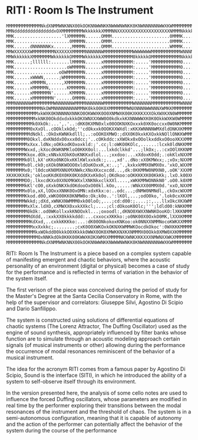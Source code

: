 # RITI : Room Is The Instrument

```
MMMMMMMMMMMMMNkdXNMMWNKNNX00kOOKNNWWNKKNWWWNWNKK0KNWNNNNNNWWXKWMMMMMMMMMMMMM
MMNdddddddddddddddxOXMMMMMMMMWkkkkkkXMMMNNXXXXXXXXXXXXXXXXXXXXNMMMNkkkkkkNMM
MMK..................'lXMMMMMN......OMMM......................0MMMK......KMM
MMK.....................0MMMMN......OMMM......................0MMMK......KMM
MMK......dNNNNNNKx......,MMMMN......OMMM......................WMMMK......KMM
MMWXXXXXXWMMMMMMMMNXXXXXXMMMMMNNNNNNWMMMMMMMMMMMWWWWWWWMMMMMMMMMMMWNNNNNNWMM
MMWkkkkkkXMMMMMMMWkkkkkkOMMMMWkkkkkkXMMMMMMMMMMM0kkkkkOMMMMMMMMMMMNkkkkkkNMM
MMK......;llllll:.......lMMMMN......xMMMMMMMMMMM:.....'MMMMMMMMMMM0......0MM
MMK....................oWMMMMN......xMMMMMMMMMMM:.....'MMMMMMMMMMM0......0MM
MMK.................oOWMMMMMMN......xMMMMMMMMMMM:.....'MMMMMMMMMMM0......0MM
MMK......xWWWN,.....;WMMMMMMMN......xMMMMMMMMMMM:.....'MMMMMMMMMMM0......0MM
MMK......xMMMMN,.....,XMMMMMMN......xMMMMMMMMMMM:.....'MMMMMMMMMMM0......0MM
MMK......xMMMMMN,......KMMMMMN......xMMMMMMMMMMM:.....'MMMMMMMMMMM0......0MM
MMK......xMMMMMMN'......KMMMMN......xMMMMMMMMMMM:.....'MMMMMMMMMMM0......0MM
MMK......xMMMMMMMN'......OMMMN......xMMMMMMMMMMM:.....'MMMMMMMMMMM0......0MM
MMMNNNNNNWMMMMMMMMWNNNNNNWMMMMNNNNNNWMMMMMMMMMMMWNNNNNNMMMMMMMMMMMWNNNNNNWMM
MMMMMMMMMMMMMNkOWMNNNNNNNNNMMNK0kk00K0XMMMMMMMWNXNNNNWWNNNXWMKKMMMMMMMMMMMMM
MMMMMMMMMMMMxkWXK0KNNNNNXNNKO0OKWWXK0O0XNMWXK00KXKKKXXXOkXWXKXN0WMMMMMMMMMMM
MMMMMMMMMMMxkNK00OkddxdxkkkOKXWNXXXWW0O0kdkxkKXNNWWWXK0K0OkkWXKW0WMMMMMMMMMM
MMMMMMMMMMk0XkOk:...',.'..:dKK0KXMN0xlx00OOKNXKOxxxk0XK0occxx0W0NKMMMMMMMMMM
MMMMMMMMM0xXxOl..cOOklxkOd;''cdOkxxk0OOKXXWXdl:xKKXWNNNNWMXdldONKXKMMMMMMMMM
MMMMMMMMMdNdkl.:OkOxKWNKkdlll;..:oOOKOXMWO:;dXX0K0kxkKXOxkkNOllONKKWMMMMMMMM
MMMMMMMM0Okxl.dxKNddxO0xxx0dcc;'..cOKkddc:xXWOkx0xOOolkxddkxO0ooXKXXMMMMMMMM
MMMMMMMMxXxx.ldNx;oOKkodKOxoxkld:;'.cc;l:oWKO0KOlc,......:lcxk0ldNKKMMMMMMMM
MMMMMMMWxxd,;kXocdKWKNMKloO0KKK0ol:...lxkdclkkd'...;lkOx;..:cxOOlXKKNMMMMMMM
MMMMMMMKkox.dOk;xNNxkXOkKOoKNKKxdlol...;xxdoo:...xXdoxK0dd;.:okKlxNXXMMMMMMM
MMMMMMMk0ll,kX'oKKo0NKOkxKKlKWlxxkdk:;...,xd'..dNo:xX0KMWxx;.;xOx;NXXMMMMMMM
MMMMMMMx0l.ck0;oXOk0NKWOOO0xldOoKOxxK,x:..;'.,kxkxkMMX0WMX0x.'xkO,WXXMMMMMMM
MMMMMMMx0;'l0dcoKN0MXNNXMXNWkcXNoXKxcxcdd...,dk:0KKMMW0NMXN0,.oOK'XXXMMMMMMM
XKXKXKXdk;'oklooKKdK0X0KK0KXddKXxKk0ol;OKdkoo:oOKKKKXK00KkKk;.lxO.k00XKXXKXK
MMMMMMMOO;.lkxcdKXx0XXNXMKWXxlXNKNkxclkXXl....,xWKKMMWONNkN0'.oO0.k0XMMMMMMM
MMMMMMMkKl'cO0,oXxkONKXkdOKdooOxO00kl.kOo,.....:WNkXX00MMX0d.'xxO,NXXMMMMMMM
MMMMMMMx0lo,xX,lOOxxXNNK0OxOMN:xdxKkx:o:..odc...;dNMW0NMNdl,.ckOxcWXXMMMMMMM
MMMMMMMKkod.d0O,xWKO00KK0KNMW0o:Ok;k0o..':lKOl,...;odO0ko,'.lok0cxXKXMMMMMMM
MMMMMMMWkkd;;dXd,xWNKXNWMMM0xk00loO;,...;cd:d00:;....;:,...llxOkcXKXWMMMMMMM
MMMMMMMMxXlx.ldXO,cXMWXX0xxkXXkcl;....;cl:dOkooK0Olc;''';ldld00:kNKKMMMMMMMM
MMMMMMMM0kOk:.od0WKollxxkKNOOxkl...;oxoodl:,dKNO0XWXXNWNKOooKO:lXKKNMMMMMMMM
MMMMMMMMMdXdd,.:xxkXX0kkkkddd:...cxxocxXKKko:;o0NK00X0OxkO0MK,lXXXKMMMMMMMMM
MMMMMMMMMKdXxd,..cxkkKKKko:...:dK00ONkokoxKNKoo:ok0NNXXNMMNocoKWKXXMMMMMMMMM
MMMMMMMMMMxxXxkkc;........;cxK0O0XWKOxkOKNXKWMMWKOocdkOkoc':0WXKKKMMMMMMMMMM
MMMMMMMMMMMkxWOkdd00kkkO0XKkkk0WWX0OK0XMWKKNXKXNMMMX00Okk0XMW0XXKMMMMMMMMMMM
MMMMMMMMMMMMOxNNKkdOk0KKK00KWWXKOKXWMXXMMMMNKXWNKXKKXXXNMWNXXWKXMMMMMMMMMMMM
MMMMMMMMMMMMMNkdXNMMWNKNNX00kOOKNNWWNKKNWWWNWNKK0KNWNNNNNNWWXKWMMMMMMMMMMMMM
```

RITI: Room Is The Instrument is a piece based on a complex system capable of manifesting emergent and chaotic behaviors, where the acoustic personality of an environment (digital or physical) becomes a case of study for the performance and is reflected in terms of variation in the behavior of the system itself.

The first verison of the piece was conceived during the period of study for the Master's Degree at the Santa Cecilia Conservatory in Rome, 
with the help of the supervisor and correlators: Giuseppe Silvi, Agostino Di Scipio and Dario Sanfilippo.

The system is constructed using solutions of differential equations of chaotic systems (The Lorenz Attractor, The Duffing Oscillator)
used as the engine of sound synthesis, appropriately influenced by filter banks whose function are to simulate through an acoustic modeling approach
certain signals (of musical instruments or other) allowing during the performance the occurrence of modal resonances reminiscent of the behavior of a musical instrument.

The idea for the acronym RITI comes from a famous paper by Agostino Di Scipio, Sound is the interface (SITI), in which he introduced the ability of a system to self-observe itself through its environment.

In the version presented here, the analysis of some cello notes are used to influence the forced Duffing oscillators, 
whose parameters are modified in real time by the performer exploring their transitions between the modal resonances of the instrument and the threshold of chaos.
The system is in a semi-autonomous configuration, meaning that it is capable of autonomy and the action of the performer can potentially affect the behavior of the system during the course of the performance
